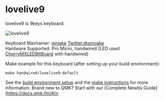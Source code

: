 # lovelive9

lovelive9 is 9keys keyboard.

![lovelive9](https://user-images.githubusercontent.com/16838187/53496102-a6fc0700-3ae4-11e9-85e4-1e6cd981b410.jpg)

Keyboard Maintainer: [ginjake](https://github.com/ginjake) [Twitter:@sirojake](https://twitter.com/sirojake)  
Hardware Supported: Pro Micro, handwired (LED used [CherryMXLEDBitBoard](https://github.com/swanmatch/MxLEDBitPCB) with handwired)

Make example for this keyboard (after setting up your build environment):

    make handwired/lovelive9:default

See the [build environment setup](https://docs.qmk.fm/#/getting_started_build_tools) and the [make instructions](https://docs.qmk.fm/#/getting_started_make_guide) for more information. Brand new to QMK? Start with our [Complete Newbs Guide](https://docs.qmk.fm/#/n
